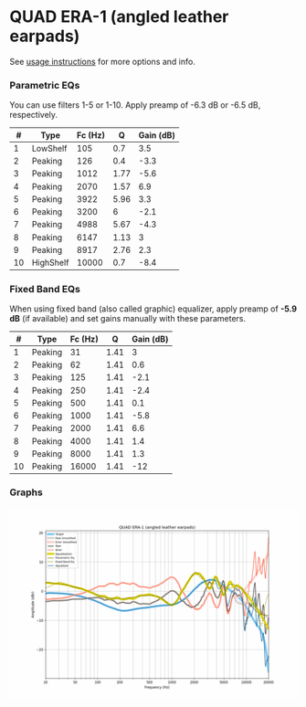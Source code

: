 # QUAD ERA-1 (angled leather earpads)
See [usage instructions](https://github.com/jaakkopasanen/AutoEq#usage) for more options and info.

### Parametric EQs
You can use filters 1-5 or 1-10. Apply preamp of -6.3 dB or -6.5 dB, respectively.

|   # | Type      |   Fc (Hz) |    Q |   Gain (dB) |
|-----|-----------|-----------|------|-------------|
|   1 | LowShelf  |       105 | 0.7  |         3.5 |
|   2 | Peaking   |       126 | 0.4  |        -3.3 |
|   3 | Peaking   |      1012 | 1.77 |        -5.6 |
|   4 | Peaking   |      2070 | 1.57 |         6.9 |
|   5 | Peaking   |      3922 | 5.96 |         3.3 |
|   6 | Peaking   |      3200 | 6    |        -2.1 |
|   7 | Peaking   |      4988 | 5.67 |        -4.3 |
|   8 | Peaking   |      6147 | 1.13 |         3   |
|   9 | Peaking   |      8917 | 2.76 |         2.3 |
|  10 | HighShelf |     10000 | 0.7  |        -8.4 |

### Fixed Band EQs
When using fixed band (also called graphic) equalizer, apply preamp of **-5.9 dB** (if available) and set gains manually with these parameters.

|   # | Type    |   Fc (Hz) |    Q |   Gain (dB) |
|-----|---------|-----------|------|-------------|
|   1 | Peaking |        31 | 1.41 |         3   |
|   2 | Peaking |        62 | 1.41 |         0.6 |
|   3 | Peaking |       125 | 1.41 |        -2.1 |
|   4 | Peaking |       250 | 1.41 |        -2.4 |
|   5 | Peaking |       500 | 1.41 |         0.1 |
|   6 | Peaking |      1000 | 1.41 |        -5.8 |
|   7 | Peaking |      2000 | 1.41 |         6.6 |
|   8 | Peaking |      4000 | 1.41 |         1.4 |
|   9 | Peaking |      8000 | 1.41 |         1.3 |
|  10 | Peaking |     16000 | 1.41 |       -12   |

### Graphs
![](./QUAD%20ERA-1%20(angled%20leather%20earpads).png)
